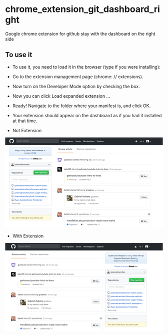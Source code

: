 # chrome_extension_git_dashboard_right
Google chrome extension for github stay with the dashboard on the right side

## To use it

* To use it, you need to load it in the browser (type if you were installing):

* Go to the extension management page (chrome: // extensions).

* Now turn on the Developer Mode option by checking the box.

* Now you can click Load expanded extension ...

* Ready! Navigate to the folder where your manifest is, and click OK.

* Your extension should appear on the dashboard as if you had it installed at that time.

* Not Extension

![Not Extension](assets/not_extension.PNG)

* With Extension

![With Extension](assets/with_extension.PNG)
